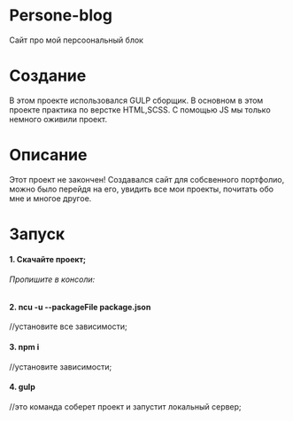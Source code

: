 ﻿# Persone-blog 
Сайт про мой персоональный блок
# Создание
В этом проекте использовался GULP сборщик. 
В основном в этом проекте практика по верстке HTML,SCSS. С помощью JS мы только немного оживили проект. 
# Описание
Этот проект не закончен! Создавался сайт для собсвенного портфолио, можно было перейдя на его, увидить все мои проекты, почитать обо мне и многое другое. 
# Запуск
#### 1. Скачайте проект;
###### Пропишите в консоли:
#### 2. ncu -u --packageFile package.json 
//установите все зависимости;
#### 3. npm i 
//установите зависимости;
#### 4. gulp 
//это команда соберет проект и запустит локальный сервер;
